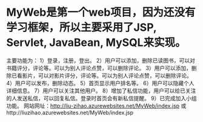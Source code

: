 
# MyWeb是第一个web项目，因为还没有学习框架，所以主要采用了JSP, Servlet, JavaBean, MySQL来实现。
主要功能为：
1）登录，注册，登出。
2）用户可以添加，删除已读图书，可以对书籍评分，评论等。可以为别人评论点赞，可以删除评论。
3）用户可以添加，删除已看影片，可以对影片评分，评论等。可以为别人评论点赞，可以删除评论。
4）用户可以发布，删除动态。
5）首页显示用户排名等。
6）用户可以隐藏个人详细信息。
7）用户可以关注其他用户。
8）增加了私信功能，用户可以给已关注的人发送私信，可以回复私信。登录时首页会有新私信提醒。
9）已完成加入小组功能。
网站网址：http://liu-zihao.azurewebsites.net/MyWeb/index.jsp
或http://liuzihao.azurewebsites.net/MyWeb/index.jsp

